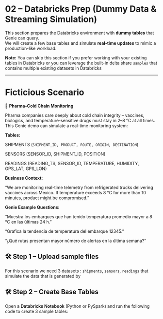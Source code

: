 # 02 – Databricks Prep (Dummy Data & Streaming Simulation)

This section prepares the Databricks environment with **dummy tables** that Genie can query.  
We will create a few base tables and simulate **real-time updates** to mimic a production-like workload.

**Note:** You can skip this section if you prefer working with your existing tables in Databricks or you can leverage the built-in delta share `samples` that contains multiple existing datasets in Databricks

---

# Ficticious Scenario

💊 **Pharma-Cold Chain Monitoring**

Pharma companies care deeply about cold chain integrity – vaccines, biologics, and temperature-sensitive drugs must stay in 2–8 °C at all times.
This Genie demo can simulate a real-time monitoring system:

**Tables:**

SHIPMENTS (`SHIPMENT_ID, PRODUCT, ROUTE, ORIGIN, DESTINATION`)

SENSORS (SENSOR_ID, SHIPMENT_ID, POSITION)

READINGS (READING_TS, SENSOR_ID, TEMPERATURE, HUMIDITY, GPS_LAT, GPS_LON)

**Business Context:**

“We are monitoring real-time telemetry from refrigerated trucks delivering vaccines across Mexico. If temperature exceeds 8 °C for more than 10 minutes, product might be compromised.”

**Genie Example Questions:**

“Muestra los embarques que han tenido temperatura promedio mayor a 8 °C en las últimas 24 h.”

“Grafica la tendencia de temperatura del embarque 12345.”

“¿Qué rutas presentan mayor número de alertas en la última semana?”

## 🛠️ Step 1 – Upload sample files
For this scenario we need 3 datasets :  `shipments`, `sensors`, `readings` that simulate the data that is generated by 


## 🛠️ Step 2 – Create Base Tables

Open a **Databricks Notebook** (Python or PySpark) and run the following code to create 3 sample tables:  


